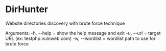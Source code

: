 # DirHunter
Website directories discovery with brute force technique

Arguments:
  -h, --help = show the help message and exit
  -u, --url = target URL (ex: testphp.vulnweb.com)
  -w, --wordlist = wordlist path to use for brute force

